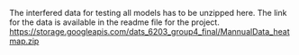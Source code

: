 The interfered data for testing all models has to be unzipped here. The link for the data is available in the readme file for the project.
https://storage.googleapis.com/dats_6203_group4_final/MannualData_heatmap.zip
